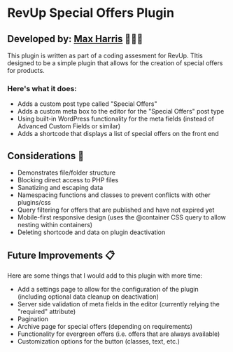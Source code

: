 # RevUp Special Offers Plugin

## Developed by: [Max Harris](www.maxharris.net) 👨🏾‍💻

This plugin is written as part of a coding assesment for RevUp. TItis designed to be a simple plugin that allows for the creation of special offers for products.

### Here's what it does:

- Adds a custom post type called "Special Offers"
- Adds a custom meta box to the editor for the "Special Offers" post type
- Using built-in WordPress functionality for the meta fields (instead of Advanced Custom Fields or similar)
- Adds a shortcode that displays a list of special offers on the front end

## Considerations 🤔

- Demonstrates file/folder structure
- Blocking direct access to PHP files
- Sanatizing and escaping data
- Namespacing functions and classes to prevent conflicts with other plugins/css
- Query filtering for offers that are published and have not expired yet
- Mobile-first responsive design (uses the @container CSS query to allow nesting within containers)
- Deleting shortcode and data on plugin deactivation

## Future Improvements 📋

Here are some things that I would add to this plugin with more time:

- Add a settings page to allow for the configuration of the plugin (including optional data cleanup on deactivation)
- Server side validation of meta fields in the editor (currently relying the "required" attribute)
- Pagination
- Archive page for special offers (depending on requirements)
- Functionality for evergreen offers (i.e. offers that are always available)
- Customization options for the button (classes, text, etc.)
